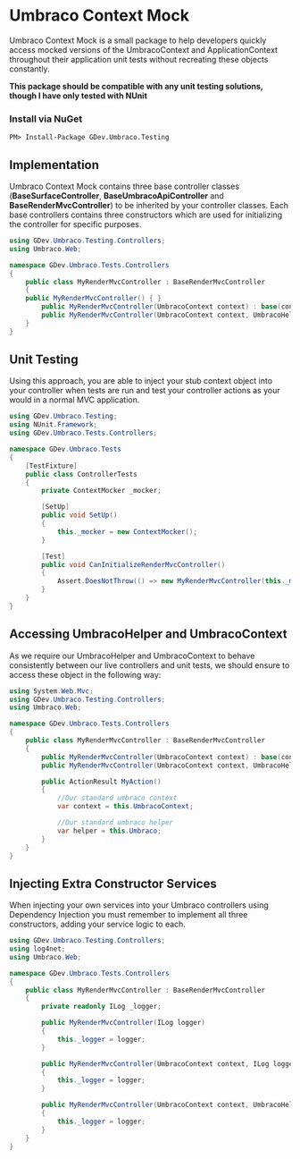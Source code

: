 # Umbraco Context Mock
Umbraco Context Mock is a small package to help developers quickly access mocked versions of the UmbracoContext and ApplicationContext throughout their application unit tests without recreating these objects constantly.

**This package should be compatible with any unit testing solutions, though I have only tested with NUnit**

### Install via NuGet
`PM> Install-Package GDev.Umbraco.Testing`

## Implementation
Umbraco Context Mock contains three base controller classes (**BaseSurfaceController**, **BaseUmbracoApiController** and **BaseRenderMvcController**) to be inherited by your controller classes. Each base controllers contains three constructors which are used for initializing the controller for specific purposes.

```C#
using GDev.Umbraco.Testing.Controllers;
using Umbraco.Web;

namespace GDev.Umbraco.Tests.Controllers
{
    public class MyRenderMvcController : BaseRenderMvcController
    {
	public MyRenderMvcController() { }
        public MyRenderMvcController(UmbracoContext context) : base(context) { }
        public MyRenderMvcController(UmbracoContext context, UmbracoHelper helper) : base(context, helper) { }
    }
}
```

## Unit Testing
Using this approach, you are able to inject your stub context object into your controller when tests are run and test your controller actions as your would in a normal MVC application.

```C#
using GDev.Umbraco.Testing;
using NUnit.Framework;
using GDev.Umbraco.Tests.Controllers;

namespace GDev.Umbraco.Tests
{
    [TestFixture]
    public class ControllerTests
    {
        private ContextMocker _mocker;

        [SetUp]
        public void SetUp()
        {
            this._mocker = new ContextMocker();
        }

        [Test]
        public void CanInitializeRenderMvcController()
        {
            Assert.DoesNotThrow(() => new MyRenderMvcController(this._mocker.UmbracoContextMock));
        }
    }
}
```

## Accessing UmbracoHelper and UmbracoContext
As we require our UmbracoHelper and UmbracoContext to behave consistently between our live controllers and unit tests, we should ensure to access these object in the following way:

```C#
using System.Web.Mvc;
using GDev.Umbraco.Testing.Controllers;
using Umbraco.Web;

namespace GDev.Umbraco.Tests.Controllers
{
    public class MyRenderMvcController : BaseRenderMvcController
    {
        public MyRenderMvcController(UmbracoContext context) : base(context) { }
        public MyRenderMvcController(UmbracoContext context, UmbracoHelper helper) : base(context, helper) { }

        public ActionResult MyAction()
        {
            //Our standard umbraco context
            var context = this.UmbracoContext;

            //Our standard umbraco helper
            var helper = this.Umbraco;
        }
    }
}

```

## Injecting Extra Constructor Services
When injecting your own services into your Umbraco controllers using Dependency Injection you must remember to implement all three constructors, adding your service logic to each.

```C#
using GDev.Umbraco.Testing.Controllers;
using log4net;
using Umbraco.Web;

namespace GDev.Umbraco.Tests.Controllers
{
    public class MyRenderMvcController : BaseRenderMvcController
    {
        private readonly ILog _logger;

        public MyRenderMvcController(ILog logger)
        {
            this._logger = logger;
        }

        public MyRenderMvcController(UmbracoContext context, ILog logger) : base(context)
        {
            this._logger = logger;
        }

        public MyRenderMvcController(UmbracoContext context, UmbracoHelper helper, ILog logger) : base(context, helper)
        {
            this._logger = logger;
        }
    }
}
```
